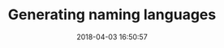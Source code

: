 ---
date: 2018-04-03 16:50:57
link:
  source: pocket
  source_url: https://getpocket.com
  text: Generating naming languages
  url: https://mewo2.com/notes/naming-language/
slug: generating-naming-languages
source: pocket
title: Generating naming languages
syndicated:
- type: twitter
  url: https://twitter.com/roytang/statuses/981212790902935553/
---